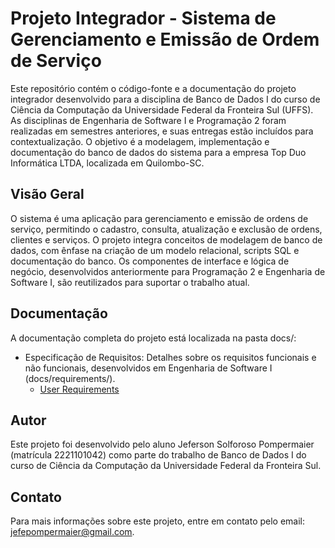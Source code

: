 # Projeto Integrador - Sistema de Gerenciamento e Emissão de Ordem de Serviço

Este repositório contém o código-fonte e a documentação do projeto integrador desenvolvido para a disciplina de Banco de Dados I do curso de Ciência da Computação da Universidade Federal da Fronteira Sul (UFFS). As disciplinas de Engenharia de Software I e Programação 2 foram realizadas em semestres anteriores, e suas entregas estão incluídos para contextualização. O objetivo é a modelagem, implementação e documentação do banco de dados do sistema para a empresa Top Duo Informática LTDA, localizada em Quilombo-SC.

## Visão Geral

O sistema é uma aplicação para gerenciamento e emissão de ordens de serviço, permitindo o cadastro, consulta, atualização e exclusão de ordens, clientes e serviços. O projeto integra conceitos de modelagem de banco de dados, com ênfase na criação de um modelo relacional, scripts SQL e documentação do banco. Os componentes de interface e lógica de negócio, desenvolvidos anteriormente para Programação 2 e Engenharia de Software I, são reutilizados para suportar o trabalho atual.

## Documentação

A documentação completa do projeto está localizada na pasta docs/:

- Especificação de Requisitos: Detalhes sobre os requisitos funcionais e não funcionais, desenvolvidos em Engenharia de Software I (docs/requirements/).
    - [User Requirements](docs/User%20Requirements/User_requeriments.pdf)

## Autor

Este projeto foi desenvolvido pelo aluno Jeferson Solforoso Pompermaier (matrícula 2221101042) como parte do trabalho de Banco de Dados I do curso de Ciência da Computação da Universidade Federal da Fronteira Sul.

## Contato

Para mais informações sobre este projeto, entre em contato pelo email: jefepompermaier@gmail.com.
